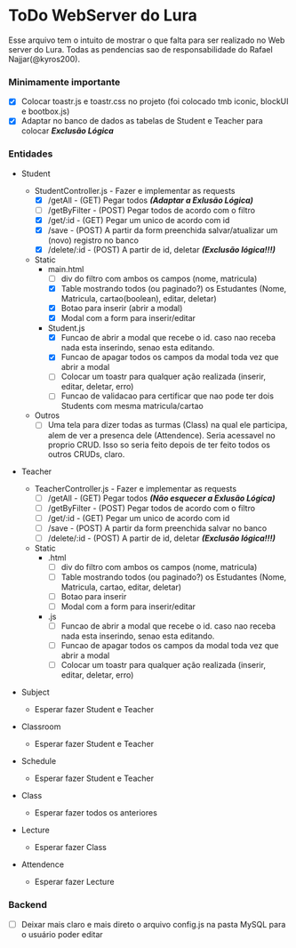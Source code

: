 # ToDo WebServer do Lura
Esse arquivo tem o intuito de mostrar o que falta para ser realizado no Web server do Lura. Todas as pendencias sao de responsabilidade do Rafael Najjar(@kyros200).

### Minimamente importante
* [X] Colocar toastr.js e toastr.css no projeto (foi colocado tmb iconic, blockUI e bootbox.js)
* [X] Adaptar no banco de dados as tabelas de Student e Teacher para colocar ***Exclusão Lógica***

### Entidades
* Student
  * StudentController.js - Fazer e implementar as requests
    * [X] /getAll - (GET) Pegar todos ***(Adaptar a Exlusão Lógica)***
    * [ ] /getByFilter - (POST) Pegar todos de acordo com o filtro
    * [X] /get/:id - (GET) Pegar um unico de acordo com id
    * [X] /save - (POST) A partir da form preenchida salvar/atualizar um (novo) registro no banco
    * [X] /delete/:id - (POST) A partir de id, deletar ***(Exclusão lógica!!!)***
  * Static
    * main.html
      * [ ] div do filtro com ambos os campos (nome, matricula)
      * [X] Table mostrando todos (ou paginado?) os Estudantes (Nome, Matricula, cartao(boolean), editar, deletar)
      * [X] Botao para inserir (abrir a modal)
      * [X] Modal com a form para inserir/editar
    * Student.js
      * [X] Funcao de abrir a modal que recebe o id. caso nao receba nada esta inserindo, senao esta editando.
      * [X] Funcao de apagar todos os campos da modal toda vez que abrir a modal
      * [ ] Colocar um toastr para qualquer ação realizada (inserir, editar, deletar, erro)
      * [ ] Funcao de validacao para certificar que nao pode ter dois Students com mesma matricula/cartao
  * Outros
    * [ ] Uma tela para dizer todas as turmas (Class) na qual ele participa, alem de ver a presenca dele (Attendence). Seria acessavel no proprio CRUD. Isso so seria feito depois de ter feito todos os outros CRUDs, claro.

* Teacher
  * TeacherController.js - Fazer e implementar as requests
    * [ ] /getAll - (GET) Pegar todos ***(Não esquecer a Exlusão Lógica)***
    * [ ] /getByFilter - (POST) Pegar todos de acordo com o filtro
    * [ ] /get/:id - (GET) Pegar um unico de acordo com id
    * [ ] /save - (POST) A partir da form preenchida salvar no banco
    * [ ] /delete/:id - (POST) A partir de id, deletar ***(Exclusão lógica!!!)***
  * Static
    * .html
      * [ ] div do filtro com ambos os campos (nome, matricula)
      * [ ] Table mostrando todos (ou paginado?) os Estudantes (Nome, Matricula, cartao, editar, deletar)
      * [ ] Botao para inserir
      * [ ] Modal com a form para inserir/editar
    * .js
      * [ ] Funcao de abrir a modal que recebe o id. caso nao receba nada esta inserindo, senao esta editando.
      * [ ] Funcao de apagar todos os campos da modal toda vez que abrir a modal
      * [ ] Colocar um toastr para qualquer ação realizada (inserir, editar, deletar, erro)

* Subject
  * Esperar fazer Student e Teacher

* Classroom
  * Esperar fazer Student e Teacher
  
* Schedule
  * Esperar fazer Student e Teacher
  
* Class
  * Esperar fazer todos os anteriores
  
* Lecture
  * Esperar fazer Class
  
* Attendence
  * Esperar fazer Lecture

### Backend
* [ ] Deixar mais claro e mais direto o arquivo config.js na pasta MySQL para o usuário poder editar
